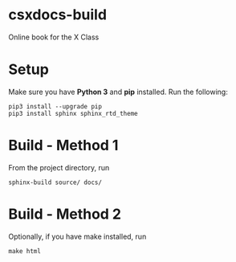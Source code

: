 # csxdocs-build

Online book for the X Class

# Setup
Make sure you have **Python 3** and **pip** installed. Run the following:

    pip3 install --upgrade pip
    pip3 install sphinx sphinx_rtd_theme

# Build - Method 1
From the project directory, run

    sphinx-build source/ docs/

# Build - Method 2
Optionally, if you have make installed, run

    make html
